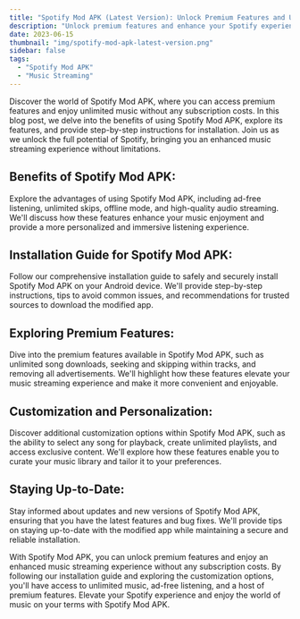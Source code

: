 ```yaml
---
title: "Spotify Mod APK (Latest Version): Unlock Premium Features and Unlimited Music Access for Free"
description: "Unlock premium features and enhance your Spotify experience with Spotify Mod APK. Enjoy unlimited music, ad-free listening, and more without any subscription costs. Elevate your music streaming on your terms."
date: 2023-06-15
thumbnail: "img/spotify-mod-apk-latest-version.png"
sidebar: false
tags:
  - "Spotify Mod APK"
  - "Music Streaming"
---
```


Discover the world of Spotify Mod APK, where you can access premium features and enjoy unlimited music without any subscription costs. In this blog post, we delve into the benefits of using Spotify Mod APK, explore its features, and provide step-by-step instructions for installation. Join us as we unlock the full potential of Spotify, bringing you an enhanced music streaming experience without limitations.

## Benefits of Spotify Mod APK:
Explore the advantages of using Spotify Mod APK, including ad-free listening, unlimited skips, offline mode, and high-quality audio streaming. We'll discuss how these features enhance your music enjoyment and provide a more personalized and immersive listening experience.

## Installation Guide for Spotify Mod APK:
Follow our comprehensive installation guide to safely and securely install Spotify Mod APK on your Android device. We'll provide step-by-step instructions, tips to avoid common issues, and recommendations for trusted sources to download the modified app.

## Exploring Premium Features:
Dive into the premium features available in Spotify Mod APK, such as unlimited song downloads, seeking and skipping within tracks, and removing all advertisements. We'll highlight how these features elevate your music streaming experience and make it more convenient and enjoyable.

## Customization and Personalization:
Discover additional customization options within Spotify Mod APK, such as the ability to select any song for playback, create unlimited playlists, and access exclusive content. We'll explore how these features enable you to curate your music library and tailor it to your preferences.

## Staying Up-to-Date:
Stay informed about updates and new versions of Spotify Mod APK, ensuring that you have the latest features and bug fixes. We'll provide tips on staying up-to-date with the modified app while maintaining a secure and reliable installation.

With Spotify Mod APK, you can unlock premium features and enjoy an enhanced music streaming experience without any subscription costs. By following our installation guide and exploring the customization options, you'll have access to unlimited music, ad-free listening, and a host of premium features. Elevate your Spotify experience and enjoy the world of music on your terms with Spotify Mod APK.